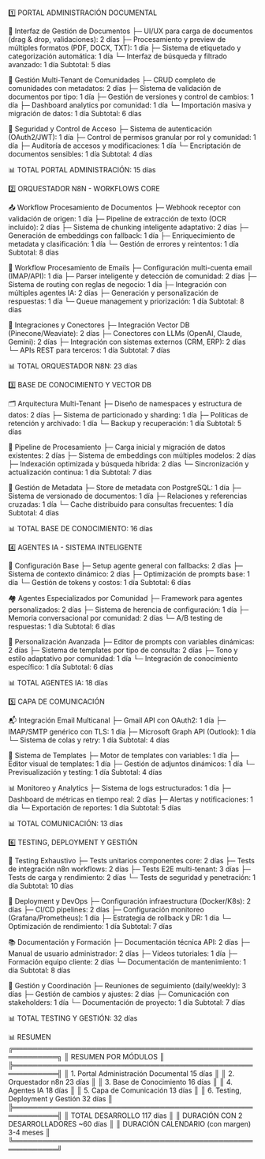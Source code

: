 1️⃣ PORTAL ADMINISTRACIÓN DOCUMENTAL

📁 Interfaz de Gestión de Documentos
├─ UI/UX para carga de documentos (drag & drop, validaciones): 2 días
├─ Procesamiento y preview de múltiples formatos (PDF, DOCX, TXT): 1 día
├─ Sistema de etiquetado y categorización automática: 1 día
└─ Interfaz de búsqueda y filtrado avanzado: 1 día
   Subtotal: 5 días

🏢 Gestión Multi-Tenant de Comunidades
├─ CRUD completo de comunidades con metadatos: 2 días
├─ Sistema de validación de documentos por tipo: 1 día
├─ Gestión de versiones y control de cambios: 1 día
├─ Dashboard analytics por comunidad: 1 día
└─ Importación masiva y migración de datos: 1 día
   Subtotal: 6 días

🔐 Seguridad y Control de Acceso
├─ Sistema de autenticación (OAuth2/JWT): 1 día
├─ Control de permisos granular por rol y comunidad: 1 día
├─ Auditoría de accesos y modificaciones: 1 día
└─ Encriptación de documentos sensibles: 1 día
   Subtotal: 4 días

📊 TOTAL PORTAL ADMINISTRACIÓN: 15 días

2️⃣ ORQUESTADOR N8N - WORKFLOWS CORE

📤 Workflow Procesamiento de Documentos
├─ Webhook receptor con validación de origen: 1 día
├─ Pipeline de extracción de texto (OCR incluido): 2 días
├─ Sistema de chunking inteligente adaptativo: 2 días
├─ Generación de embeddings con fallback: 1 día
├─ Enriquecimiento de metadata y clasificación: 1 día
└─ Gestión de errores y reintentos: 1 día
   Subtotal: 8 días

📧 Workflow Procesamiento de Emails
├─ Configuración multi-cuenta email (IMAP/API): 1 día
├─ Parser inteligente y detección de comunidad: 2 días
├─ Sistema de routing con reglas de negocio: 1 día
├─ Integración con múltiples agentes IA: 2 días
├─ Generación y personalización de respuestas: 1 día
└─ Queue management y priorización: 1 día
   Subtotal: 8 días

🔗 Integraciones y Conectores
├─ Integración Vector DB (Pinecone/Weaviate): 2 días
├─ Conectores con LLMs (OpenAI, Claude, Gemini): 2 días
├─ Integración con sistemas externos (CRM, ERP): 2 días
└─ APIs REST para terceros: 1 día
   Subtotal: 7 días

📊 TOTAL ORQUESTADOR N8N: 23 días

3️⃣ BASE DE CONOCIMIENTO Y VECTOR DB

🗂️ Arquitectura Multi-Tenant
├─ Diseño de namespaces y estructura de datos: 2 días
├─ Sistema de particionado y sharding: 1 día
├─ Políticas de retención y archivado: 1 día
└─ Backup y recuperación: 1 día
   Subtotal: 5 días

🔄 Pipeline de Procesamiento
├─ Carga inicial y migración de datos existentes: 2 días
├─ Sistema de embeddings con múltiples modelos: 2 días
├─ Indexación optimizada y búsqueda híbrida: 2 días
└─ Sincronización y actualización continua: 1 día
   Subtotal: 7 días

💾 Gestión de Metadata
├─ Store de metadata con PostgreSQL: 1 día
├─ Sistema de versionado de documentos: 1 día
├─ Relaciones y referencias cruzadas: 1 día
└─ Cache distribuido para consultas frecuentes: 1 día
   Subtotal: 4 días

📊 TOTAL BASE DE CONOCIMIENTO: 16 días


4️⃣ AGENTES IA - SISTEMA INTELIGENTE

🤖 Configuración Base
├─ Setup agente general con fallbacks: 2 días
├─ Sistema de contexto dinámico: 2 días
├─ Optimización de prompts base: 1 día
└─ Gestión de tokens y costos: 1 día
   Subtotal: 6 días

🏘️ Agentes Especializados por Comunidad
├─ Framework para agentes personalizados: 2 días
├─ Sistema de herencia de configuración: 1 día
├─ Memoria conversacional por comunidad: 2 días
└─ A/B testing de respuestas: 1 día
   Subtotal: 6 días

🎨 Personalización Avanzada
├─ Editor de prompts con variables dinámicas: 2 días
├─ Sistema de templates por tipo de consulta: 2 días
├─ Tono y estilo adaptativo por comunidad: 1 día
└─ Integración de conocimiento específico: 1 día
   Subtotal: 6 días

📊 TOTAL AGENTES IA: 18 días


5️⃣ CAPA DE COMUNICACIÓN

📬 Integración Email Multicanal
├─ Gmail API con OAuth2: 1 día
├─ IMAP/SMTP genérico con TLS: 1 día
├─ Microsoft Graph API (Outlook): 1 día
└─ Sistema de colas y retry: 1 día
   Subtotal: 4 días

📝 Sistema de Templates
├─ Motor de templates con variables: 1 día
├─ Editor visual de templates: 1 día
├─ Gestión de adjuntos dinámicos: 1 día
└─ Previsualización y testing: 1 día
   Subtotal: 4 días

📊 Monitoreo y Analytics
├─ Sistema de logs estructurados: 1 día
├─ Dashboard de métricas en tiempo real: 2 días
├─ Alertas y notificaciones: 1 día
└─ Exportación de reportes: 1 día
   Subtotal: 5 días

📊 TOTAL COMUNICACIÓN: 13 días


6️⃣ TESTING, DEPLOYMENT Y GESTIÓN

🧪 Testing Exhaustivo
├─ Tests unitarios componentes core: 2 días
├─ Tests de integración n8n workflows: 2 días
├─ Tests E2E multi-tenant: 3 días
├─ Tests de carga y rendimiento: 2 días
└─ Tests de seguridad y penetración: 1 día
   Subtotal: 10 días

🚀 Deployment y DevOps
├─ Configuración infraestructura (Docker/K8s): 2 días
├─ CI/CD pipelines: 2 días
├─ Configuración monitoreo (Grafana/Prometheus): 1 día
├─ Estrategia de rollback y DR: 1 día
└─ Optimización de rendimiento: 1 día
   Subtotal: 7 días

📚 Documentación y Formación
├─ Documentación técnica API: 2 días
├─ Manual de usuario administrador: 2 días
├─ Videos tutoriales: 1 día
├─ Formación equipo cliente: 2 días
└─ Documentación de mantenimiento: 1 día
   Subtotal: 8 días

🤝 Gestión y Coordinación
├─ Reuniones de seguimiento (daily/weekly): 3 días
├─ Gestión de cambios y ajustes: 2 días
├─ Comunicación con stakeholders: 1 día
└─ Documentación de proyecto: 1 día
   Subtotal: 7 días

📊 TOTAL TESTING Y GESTIÓN: 32 días

📊 RESUMEN
╔═══════════════════════════════════════════════════════════╗
║                    RESUMEN POR MÓDULOS                    ║
╠═══════════════════════════════════════════════════════════╣
║ 1. Portal Administración Documental          15 días      ║
║ 2. Orquestador n8n                           23 días      ║
║ 3. Base de Conocimiento                      16 días      ║
║ 4. Agentes IA                                18 días      ║
║ 5. Capa de Comunicación                      13 días      ║
║ 6. Testing, Deployment y Gestión             32 días      ║
╠═══════════════════════════════════════════════════════════╣
║ TOTAL DESARROLLO                            117 días      ║
║ DURACIÓN CON 2 DESARROLLADORES             ~60 días       ║
║ DURACIÓN CALENDARIO (con margen)           3-4 meses      ║
╚═══════════════════════════════════════════════════════════╝